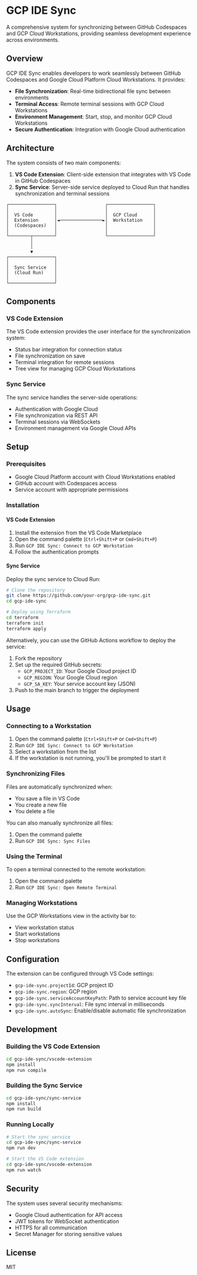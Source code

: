 # GCP IDE Sync

A comprehensive system for synchronizing between GitHub Codespaces and GCP Cloud Workstations, providing seamless development experience across environments.

## Overview

GCP IDE Sync enables developers to work seamlessly between GitHub Codespaces and Google Cloud Platform Cloud Workstations. It provides:

- **File Synchronization**: Real-time bidirectional file sync between environments
- **Terminal Access**: Remote terminal sessions with GCP Cloud Workstations
- **Environment Management**: Start, stop, and monitor GCP Cloud Workstations
- **Secure Authentication**: Integration with Google Cloud authentication

## Architecture

The system consists of two main components:

1. **VS Code Extension**: Client-side extension that integrates with VS Code in GitHub Codespaces
2. **Sync Service**: Server-side service deployed to Cloud Run that handles synchronization and terminal sessions

```
┌─────────────────┐                  ┌─────────────────┐
│                 │                  │                 │
│  VS Code        │                  │  GCP Cloud      │
│  Extension      │◄────────────────►│  Workstation    │
│  (Codespaces)   │                  │                 │
│                 │                  │                 │
└────────┬────────┘                  └─────────────────┘
         │
         │
         ▼
┌─────────────────┐
│                 │
│  Sync Service   │
│  (Cloud Run)    │
│                 │
└─────────────────┘
```

## Components

### VS Code Extension

The VS Code extension provides the user interface for the synchronization system:

- Status bar integration for connection status
- File synchronization on save
- Terminal integration for remote sessions
- Tree view for managing GCP Cloud Workstations

### Sync Service

The sync service handles the server-side operations:

- Authentication with Google Cloud
- File synchronization via REST API
- Terminal sessions via WebSockets
- Environment management via Google Cloud APIs

## Setup

### Prerequisites

- Google Cloud Platform account with Cloud Workstations enabled
- GitHub account with Codespaces access
- Service account with appropriate permissions

### Installation

#### VS Code Extension

1. Install the extension from the VS Code Marketplace
2. Open the command palette (`Ctrl+Shift+P` or `Cmd+Shift+P`)
3. Run `GCP IDE Sync: Connect to GCP Workstation`
4. Follow the authentication prompts

#### Sync Service

Deploy the sync service to Cloud Run:

```bash
# Clone the repository
git clone https://github.com/your-org/gcp-ide-sync.git
cd gcp-ide-sync

# Deploy using Terraform
cd terraform
terraform init
terraform apply
```

Alternatively, you can use the GitHub Actions workflow to deploy the service:

1. Fork the repository
2. Set up the required GitHub secrets:
   - `GCP_PROJECT_ID`: Your Google Cloud project ID
   - `GCP_REGION`: Your Google Cloud region
   - `GCP_SA_KEY`: Your service account key (JSON)
3. Push to the main branch to trigger the deployment

## Usage

### Connecting to a Workstation

1. Open the command palette (`Ctrl+Shift+P` or `Cmd+Shift+P`)
2. Run `GCP IDE Sync: Connect to GCP Workstation`
3. Select a workstation from the list
4. If the workstation is not running, you'll be prompted to start it

### Synchronizing Files

Files are automatically synchronized when:

- You save a file in VS Code
- You create a new file
- You delete a file

You can also manually synchronize all files:

1. Open the command palette
2. Run `GCP IDE Sync: Sync Files`

### Using the Terminal

To open a terminal connected to the remote workstation:

1. Open the command palette
2. Run `GCP IDE Sync: Open Remote Terminal`

### Managing Workstations

Use the GCP Workstations view in the activity bar to:

- View workstation status
- Start workstations
- Stop workstations

## Configuration

The extension can be configured through VS Code settings:

- `gcp-ide-sync.projectId`: GCP project ID
- `gcp-ide-sync.region`: GCP region
- `gcp-ide-sync.serviceAccountKeyPath`: Path to service account key file
- `gcp-ide-sync.syncInterval`: File sync interval in milliseconds
- `gcp-ide-sync.autoSync`: Enable/disable automatic file synchronization

## Development

### Building the VS Code Extension

```bash
cd gcp-ide-sync/vscode-extension
npm install
npm run compile
```

### Building the Sync Service

```bash
cd gcp-ide-sync/sync-service
npm install
npm run build
```

### Running Locally

```bash
# Start the sync service
cd gcp-ide-sync/sync-service
npm run dev

# Start the VS Code extension
cd gcp-ide-sync/vscode-extension
npm run watch
```

## Security

The system uses several security mechanisms:

- Google Cloud authentication for API access
- JWT tokens for WebSocket authentication
- HTTPS for all communication
- Secret Manager for storing sensitive values

## License

MIT